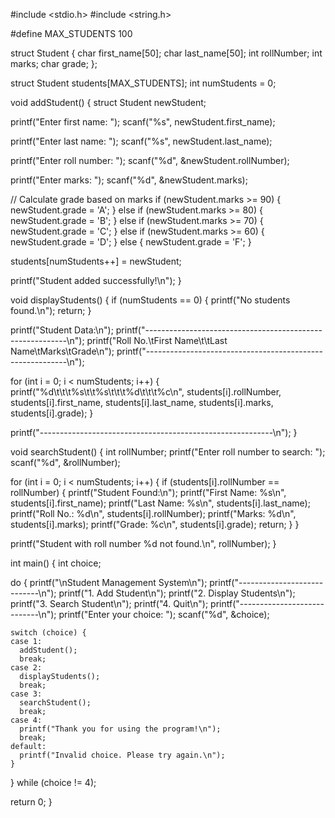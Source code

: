 #include <stdio.h>
#include <string.h>

#define MAX_STUDENTS 100

struct Student {
  char first_name[50];
  char last_name[50];
  int rollNumber;
  int marks;
  char grade;
};

struct Student students[MAX_STUDENTS];
int numStudents = 0;

void addStudent() {
  struct Student newStudent;

  printf("Enter first name: ");
  scanf("%s", newStudent.first_name);

  printf("Enter last name: ");
  scanf("%s", newStudent.last_name);

  printf("Enter roll number: ");
  scanf("%d", &newStudent.rollNumber);

  printf("Enter marks: ");
  scanf("%d", &newStudent.marks);

  // Calculate grade based on marks
  if (newStudent.marks >= 90) {
    newStudent.grade = 'A';
  } else if (newStudent.marks >= 80) {
    newStudent.grade = 'B';
  } else if (newStudent.marks >= 70) {
    newStudent.grade = 'C';
  } else if (newStudent.marks >= 60) {
    newStudent.grade = 'D';
  } else {
    newStudent.grade = 'F';
  }

  students[numStudents++] = newStudent;

  printf("Student added successfully!\n");
}

void displayStudents() {
  if (numStudents == 0) {
    printf("No students found.\n");
    return;
  }

  printf("Student Data:\n");
  printf("----------------------------------------------------------\n");
  printf("Roll No.\tFirst Name\t\tLast Name\tMarks\tGrade\n");
  printf("----------------------------------------------------------\n");

  for (int i = 0; i < numStudents; i++) {
    printf("%d\t\t\t%s\t\t%s\t\t\t%d\t\t\t%c\n", students[i].rollNumber, students[i].first_name, students[i].last_name, students[i].marks, students[i].grade);
  }

  printf("----------------------------------------------------------\n");
}

void searchStudent() {
  int rollNumber;
  printf("Enter roll number to search: ");
  scanf("%d", &rollNumber);

  for (int i = 0; i < numStudents; i++) {
    if (students[i].rollNumber == rollNumber) {
      printf("Student Found:\n");
      printf("First Name: %s\n", students[i].first_name);
      printf("Last Name: %s\n", students[i].last_name);
      printf("Roll No.: %d\n", students[i].rollNumber);
      printf("Marks: %d\n", students[i].marks);
      printf("Grade: %c\n", students[i].grade);
      return;
    }
  }

  printf("Student with roll number %d not found.\n", rollNumber);
}

int main() {
  int choice;

  do {
    printf("\nStudent Management System\n");
    printf("----------------------------\n");
    printf("1. Add Student\n");
    printf("2. Display Students\n");
    printf("3. Search Student\n");
    printf("4. Quit\n");
    printf("----------------------------\n");
    printf("Enter your choice: ");
    scanf("%d", &choice);

    switch (choice) {
    case 1:
      addStudent();
      break;
    case 2:
      displayStudents();
      break;
    case 3:
      searchStudent();
      break;
    case 4:
      printf("Thank you for using the program!\n");
      break;
    default:
      printf("Invalid choice. Please try again.\n");
    }
  } while (choice != 4);

  return 0;
}
